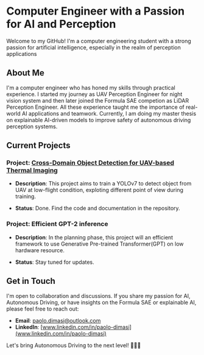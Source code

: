 # Computer Engineer with a Passion for AI and Perception

Welcome to my GitHub! I'm a computer engineering student with a strong passion for artificial intelligence, especially in the realm of perception applications

## About Me

I'm a computer engineer who has honed my skills through practical experience. I started my journey as UAV Perception Engineer for  night vision system and then later joined the Formula SAE competion as LiDAR Perception Engineer. All these experience taught me the importance of real-world  AI applications and teamwork. Currently, I am doing my master thesis on  explainable AI-driven  models to improve safety of autonomous driving perception systems.

## Current Projects

### Project: [Cross-Domain Object Detection for UAV-based Thermal Imaging](https://github.com/Pamasi/tir_cross_domain#cross-domain-object-detection-for-uav-based-thermal-imaging)
- **Description**: This project aims to train a YOLOv7 to detect object from UAV at low-flight condition, exploting different point of view during training.

- **Status**: Done. Find the code and documentation in the repository.

### Project: Efficient GPT-2 inference

- **Description**: In the planning phase, this project will an efficient framework to use Generative Pre-trained Transformer(GPT) on low hardware resource.

- **Status**: Stay tuned for updates.

## Get in Touch
I'm open to collaboration and discussions. If you share my passion for AI, Autonomous Driving, or have insights on the Formula SAE or explainable AI, please feel free to reach out:

- **Email**: [paolo.dimasi@outlook.com](mailto:paolo.dimasi@outlook.com)
- **LinkedIn**: [www.linkedin.com/in/paolo-dimasi](www.linkedin.com/in/paolo-dimasi)

Let's bring Autonomous Driving to the next level! 🚗🤖🌟
